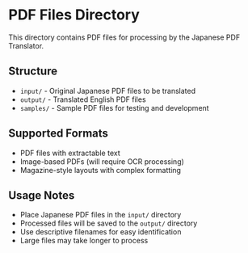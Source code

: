 # PDF Files Directory

This directory contains PDF files for processing by the Japanese PDF Translator.

## Structure

- `input/` - Original Japanese PDF files to be translated
- `output/` - Translated English PDF files
- `samples/` - Sample PDF files for testing and development

## Supported Formats

- PDF files with extractable text
- Image-based PDFs (will require OCR processing)
- Magazine-style layouts with complex formatting

## Usage Notes

- Place Japanese PDF files in the `input/` directory
- Processed files will be saved to the `output/` directory
- Use descriptive filenames for easy identification
- Large files may take longer to process